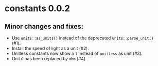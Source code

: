 # constants 0.0.2

## Minor changes and fixes:

* Use `units::as_units()` instead of the deprecated `units::parse_unit()` (#1).
* Install the speed of light as a unit (#2).
* Unitless constants now show a `1` instead of `unitless` as unit (#3).
* Unit `Ω` has been replaced by `ohm` (#4).

